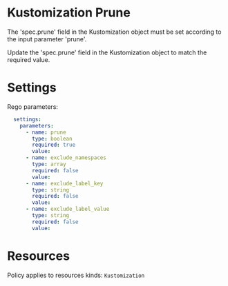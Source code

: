 # Kustomization Prune

The 'spec.prune' field in the Kustomization object must be set according to the input parameter 'prune'.

Update the 'spec.prune' field in the Kustomization object to match the required value.

# Settings

Rego parameters:
```yaml
  settings:
    parameters:
      - name: prune
        type: boolean
        required: true
        value:
      - name: exclude_namespaces
        type: array
        required: false
        value:
      - name: exclude_label_key
        type: string
        required: false
        value:
      - name: exclude_label_value
        type: string
        required: false
        value:
```

# Resources
Policy applies to resources kinds:
`Kustomization`
